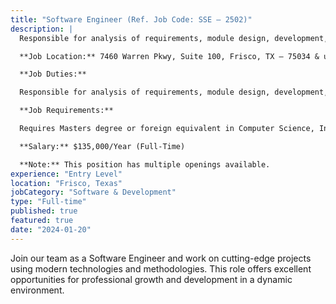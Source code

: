 ```yaml
---
title: "Software Engineer (Ref. Job Code: SSE – 2502)"
description: |
  Responsible for analysis of requirements, module design, development, testing and implementation of projects using Software Development Lifecycle model. Develop use case and activity diagrams during the analysis and design phase of each module.

  **Job Location:** 7460 Warren Pkwy, Suite 100, Frisco, TX – 75034 & unanticipated client locations throughout the U.S.

  **Job Duties:**

  Responsible for analysis of requirements, module design, development, testing and implementation of projects using Software Development Lifecycle model. Develop use case and activity diagrams during the analysis and design phase of each module. Develop Cloud Center of Excellence for Client using advanced knowledge of the AWS Services ecosystem, Continuous Integration, Continuous Delivery, Infrastructure as Code, Configuration Management, Security, Monitoring and Logging DevOps concepts. Maintain the security of all system applications. Work closely with project manager, developers and BAs to review business requirements, design specifications and provide technical as well as usability feedback to the project stake holders. Prepare weekly dashboard and metrics for monitoring the overall status of the project release and to ensure that the deliverables adhere to the project guidelines and specifications using software quality assurance methodology.

  **Job Requirements:** 

  Requires Masters degree or foreign equivalent in Computer Science, Information Systems, Engineering or related field. Requires One (1) year of experience in job offered, Developer, DevOps Engineer or related. Experience in Cloud Technologies (AWS/Azure/GCP), Java Full Stack, React UI, .Net, SalesForce, Database(SQL/PL SQL), Python, Dockers and Kubernetes required. Travel and relocation possible to unanticipated client locations throughout the U.S. Email resume with job code to immigrations@atekit.com

  **Salary:** $135,000/Year (Full-Time)

  **Note:** This position has multiple openings available.
experience: "Entry Level"
location: "Frisco, Texas"
jobCategory: "Software & Development"
type: "Full-time"
published: true
featured: true
date: "2024-01-20"
---
```


Join our team as a Software Engineer and work on cutting-edge projects using modern technologies and methodologies. This role offers excellent opportunities for professional growth and development in a dynamic environment.

